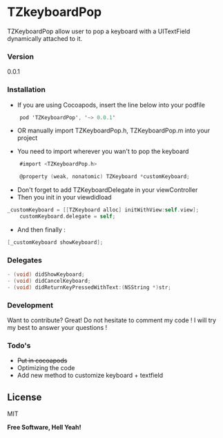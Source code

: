 # TZkeyboardPop

TZKeyboardPop allow user to pop a keyboard with a UITextField dynamically attached to it.

### Version
0.0.1

### Installation

- If you are using Cocoapods, insert the line below into your podfile

```objectivec
    pod 'TZKeyboardPop', '~> 0.0.1'
```
- OR manually import TZKeyboardPop.h, TZKeyboardPop.m into your project

- You need to import wherever you wan't to pop the keyboard

```objectivec
    #import <TZKeyboardPop.h>
```

```objectivec
    @property (weak, nonatomic) TZKeyboard *customKeyboard;
```
- Don't forget to add TZKeyboardDelegate in your viewController
- Then you init in your viewdidload
```objective-c
_customKeyboard = [[TZKeyboard alloc] initWithView:self.view];
    customKeyboard.delegate = self;
```
- And then finally :
```objective-c
[_customKeyboard showKeyboard];
```

### Delegates
```objective-c
- (void) didShowKeyboard;
- (void) didCancelKeyboard;
- (void) didReturnKeyPressedWithText:(NSString *)str;
```

### Development

Want to contribute? Great! Do not hesitate to comment my code ! I will try my best to answer your questions !


### Todo's

 - ~~Put in cocoapods~~
 - Optimizing the code
 - Add new method to customize keyboard + textfield

License
----
MIT


**Free Software, Hell Yeah!**